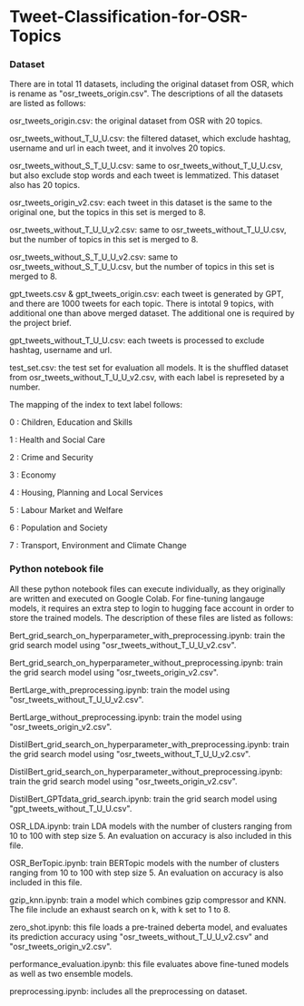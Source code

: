 # Tweet-Classification-for-OSR-Topics

### Dataset

There are in total 11 datasets, including the original dataset from OSR, which is rename as "osr_tweets_origin.csv". The descriptions of all the datasets are listed as follows:

osr_tweets_origin.csv: the original dataset from OSR with 20 topics.

osr_tweets_without_T_U_U.csv: the filtered dataset, which exclude hashtag, username and url in each tweet, and it involves 20 topics.

osr_tweets_without_S_T_U_U.csv: same to osr_tweets_without_T_U_U.csv, but also exclude stop words and each tweet is lemmatized. This dataset also has 20 topics.

osr_tweets_origin_v2.csv: each tweet in this dataset is the same to the original one, but the topics in this set is merged to 8.

osr_tweets_without_T_U_U_v2.csv: same to osr_tweets_without_T_U_U.csv, but the number of topics in this set is merged to 8.

osr_tweets_without_S_T_U_U_v2.csv: same to osr_tweets_without_S_T_U_U.csv, but the number of topics in this set is merged to 8.

gpt_tweets.csv & gpt_tweets_origin.csv: each tweet is generated by GPT, and there are 1000 tweets for each topic. There is intotal 9 topics, with additional one than above merged dataset. The additional one is required by the project brief.

gpt_tweets_without_T_U_U.csv: each tweets is processed to exclude hashtag, username and url.

test_set.csv: the test set for evaluation all models. It is the shuffled dataset from osr_tweets_without_T_U_U_v2.csv, with each label is represeted by a number. 

The mapping of the index to text label follows:

0 : Children, Education and Skills

1 : Health and Social Care

2 : Crime and Security

3 : Economy

4 : Housing, Planning and Local Services

5 : Labour Market and Welfare

6 : Population and Society

7 : Transport, Environment and Climate Change



###  Python notebook file

All these python notebook files can execute individually, as they originally are written and executed on Google Colab. For fine-tuning langauge models, it requires an extra step to login to hugging face account in order to store the trained models. The description of these files are listed as follows:

Bert_grid_search_on_hyperparameter_with_preprocessing.ipynb: train the grid search model using "osr_tweets_without_T_U_U_v2.csv".

Bert_grid_search_on_hyperparameter_without_preprocessing.ipynb: train the grid search model using "osr_tweets_origin_v2.csv".

BertLarge_with_preprocessing.ipynb: train the model using "osr_tweets_without_T_U_U_v2.csv".

BertLarge_without_preprocessing.ipynb: train the model using "osr_tweets_origin_v2.csv".

DistilBert_grid_search_on_hyperparameter_with_preprocessing.ipynb: train the grid search model using "osr_tweets_without_T_U_U_v2.csv".

DistilBert_grid_search_on_hyperparameter_without_preprocessing.ipynb: train the grid search model using "osr_tweets_origin_v2.csv".

DistilBert_GPTdata_grid_search.ipynb: train the grid search model using "gpt_tweets_without_T_U_U.csv".

OSR_LDA.ipynb: train LDA models with the number of clusters ranging from 10 to 100 with step size 5. An evaluation on accuracy is also included in this file.

OSR_BerTopic.ipynb: train BERTopic models with the number of clusters ranging from 10 to 100 with step size 5. An evaluation on accuracy is also included in this file.

gzip_knn.ipynb: train a model which combines gzip compressor and KNN. The file include an exhaust search on k, with k set to 1 to 8.

zero_shot.ipynb: this file loads a pre-trained deberta model, and evaluates its prediction accuracy using "osr_tweets_without_T_U_U_v2.csv" and "osr_tweets_origin_v2.csv".

performance_evaluation.ipynb: this file evaluates above fine-tuned models as well as two ensemble models.

preprocessing.ipynb: includes all the preprocessing on dataset.



